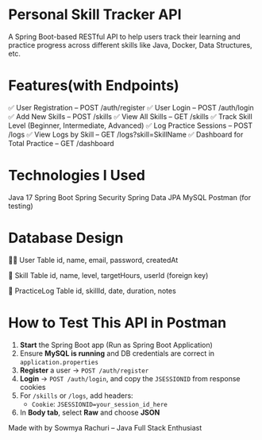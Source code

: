 #  Personal Skill Tracker API
A Spring Boot-based RESTful API to help users track their learning and practice progress across different skills like Java, Docker, Data Structures, etc.

# Features(with Endpoints)
✅ User Registration – POST /auth/register
✅ User Login – POST /auth/login
✅ Add New Skills – POST /skills
✅ View All Skills – GET /skills
✅ Track Skill Level (Beginner, Intermediate, Advanced)
✅ Log Practice Sessions – POST /logs
✅ View Logs by Skill – GET /logs?skill=SkillName
✅ Dashboard for Total Practice – GET /dashboard  

 # Technologies I Used
  Java 17
  Spring Boot
  Spring Security
  Spring Data JPA
  MySQL
  Postman (for testing)

 # Database Design
 
 👩‍💻 User Table
 id, name, email, password, createdAt

 📘 Skill Table
 id, name, level, targetHours, userId (foreign key)

 📒 PracticeLog Table
  id, skillId, date, duration, notes

# How to Test This API in Postman 

1. **Start** the Spring Boot app (Run as Spring Boot Application)  
2. Ensure **MySQL is running** and DB credentials are correct in `application.properties`  
3. **Register** a user → `POST /auth/register`  
4. **Login** → `POST /auth/login`, and copy the `JSESSIONID` from response cookies  
5. For `/skills` or `/logs`, add headers:
   - `Cookie`: `JSESSIONID=your_session_id_here`
6. In **Body tab**, select **Raw** and choose **JSON**
  
 Made with by Sowmya Rachuri – Java Full Stack Enthusiast
